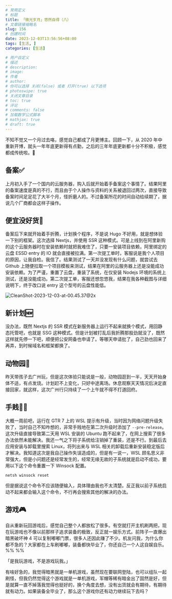 ```yaml
---
# 常用定义
# 标题
title: 「微光岁月」悠然自得（八）
# 文章链接缩略名
slug: 156
# 创建时间
date: 2023-12-03T13:56:56+08:00
tags: [生活, ]
categories: [生活]

# 用户自定义
# 描述
# description: 
# image: 
# 作者
# author: 
# 你可以选择 关闭(false) 或者 打开(true) 以下选项
# photoswipe: true
# 关闭文章目录
# toc: true
# 评论
# comments: false
# 加载数学公式脚本
# mathjax: true
# draft: true
---
```

不知不觉又一个月过去咯，感觉自己都成了月更博主。回顾一下，从 2020 年中重新开博，就头一年年底更新得有点勤，之后的三年年底更新都十分不积极，感觉都成传统啦。🤭

## 备案✅

上月初入手了一个国内的云服务器，购入后就开始着手备案这个事情了。结果阿里的备案速度是真的不行，而且由于个人操作与资料的关系被退回过两次，直接导致备案时间足足花了大半个月，怪折磨人的。不过备案所花的时间自动给续期了，据说几个厂商都会这样子操作。

## 便宜没好货🚮

备案后下来就开始着手折腾，计划换个程序，不是说 Hugo 不好用，就是想体验一下别的框架。这次选择 Nextjs，并使用 SSR 这种模式。可是上线到在阿里新购的这个云服务器时在安装依赖时就把我难住了，只要一安装项目依赖，阿里绑定的云盘 ESSD entry 的 IO 就会直接被拉满。第一次提工单时，客服说是我个人项目的原因，让我自检。我信了。结果测试了一天并没发现有什么问题，就尝试去 Github 上随便拉取一个项目模板来测试，结果在阿里的云服务器上还是没能成功安装依赖。为了严谨，重置了云盘，重装了系统，在仅安装 Nodejs 环境的系统上测试，还是没能成功。第二次提工单，客服还想忽悠我，结果在我各种截图与详细说明下，终于改口说 entry 这个型号的云盘性能低。

![CleanShot-2023-12-03-at-00.45.37@2x](https://img.iamlm.com/postImages/202312030046187.jpg_/fw/800)

## 新计划🆕

没办法，既然 Nextjs 的 SSR 模式在新服务器上运行不起来就换个模式，用回静态托管吧，也就是 SSG 这种模式。但是计划被打乱后我折腾那股劲就没了，既然这样就先停一下吧，顺便把公安网备也申请了。等哪天申请批了，自己劲也回来了再弄，到时候域名和框架都换了。

## 动物园🐘

昨天带孩子去广州玩，但是这次体验只能说是一般，动物园逛到一半，天天开始身体不适，有点发烧。计划赶不上变化，只好中途离场。休息观察天天情况后决定直接回家，就这样，这次广州行只持续了一个上午就不得不打道回府。

## 手贱🤷🏻

大概一周前吧，运行在 GTR 7 上的 WSL 提示有升级，当时因为网络问题升级失败了，当时自己不知咋想的，非常手贱地在第二次升级时添加了 `--pre-release`。这次升级直接导致第二天用 WSL 安装的 Ubuntu 跑不起来了，在网上搜索了很多办法依然未能解决。我还一气之下将子系统给注销掉了重装，还是不行。到最后去应用安装与卸载里搜索 Linux，将列出来与 WSL 相关的卸载后重新安装稳定版后才解决。我知道这次是我自己操作失误造成的，但是有一说一，WSL 顾名思义非常强大，但是小问题还是经常发生的，经常无缘无故的子系统就是启动不成功，要用以下这个命令重置一下 Winsock 配置。

```shell
netsh winsock reset
```

但是据说这个命令不应该随便输入，具体理由我也不太清楚。反正我以前子系统启动不起来都会输入这个命令，不行再会搜索其他的解决的办法。

## 游戏🎮

自从重新玩回游戏后，感觉自己整个人都放松了很多。有空就打开主机刷两把，现在玩游戏也不像以前那样子追求装备的极致，反正就一娱乐方式。前阵子一直爆出暗黑破坏神 4 可以复制嘟嘟门票，很多人还因此赚了不少。机友问我，为什么你都不急的？大家都在上车刷嘟嘟，装备都快毕业了，你还自己一个人这自娱自乐。%%  %%

「是我玩游戏，不是游戏玩我。」

有啥好急的，我觉得暗黑就是一单机游戏，虽然现在要联网登陆，也可以组队一起刷怪，但我仍然觉得这个游戏就是一单机游戏，军帽等稀有暗金出了固然是好，但是就算一直不掉落我觉得也挺好的，换个角度去想，没有出货就会有期待，有期待就有动力。如果装备全毕业了，那么这个游戏你还有动力继续玩下去吗？